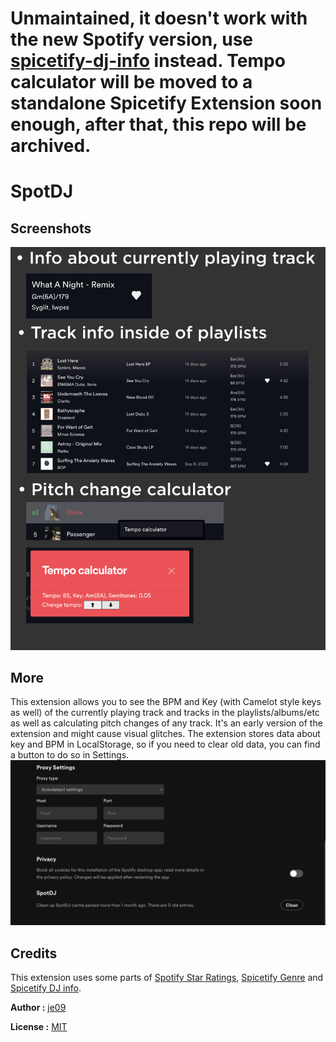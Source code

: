 # Unmaintained, it doesn't work with the new Spotify version, use [spicetify-dj-info](https://github.com/L3-N0X/spicetify-dj-info) instead. Tempo calculator will be moved to a standalone Spicetify Extension soon enough, after that, this repo will be archived.

# SpotDJ

## Screenshots

![](./images/screen.png)

## More

This extension allows you to see the BPM and Key (with Camelot style keys as well) of the currently playing track 
and tracks in the playlists/albums/etc as well as calculating pitch changes of any track.
It's an early version of the extension and might cause visual glitches.
The extension stores data about key and BPM in LocalStorage, so if you need to clear old data, you can find a 
button to do so in Settings.
![](./images/settings.png)

## Credits
This extension uses some parts of [Spotify Star Ratings](https://github.com/duffey/spotify-star-ratings), [Spicetify Genre](https://github.com/Shinyhero36/Spicetify-Genre) and [Spicetify DJ info](https://github.com/L3-N0X/spicetify-dj-info).

**Author :** [je09](https://github.com/je09)

**License :** [MIT](https://github.com/git/git-scm.com/blob/main/MIT-LICENSE.txt)


